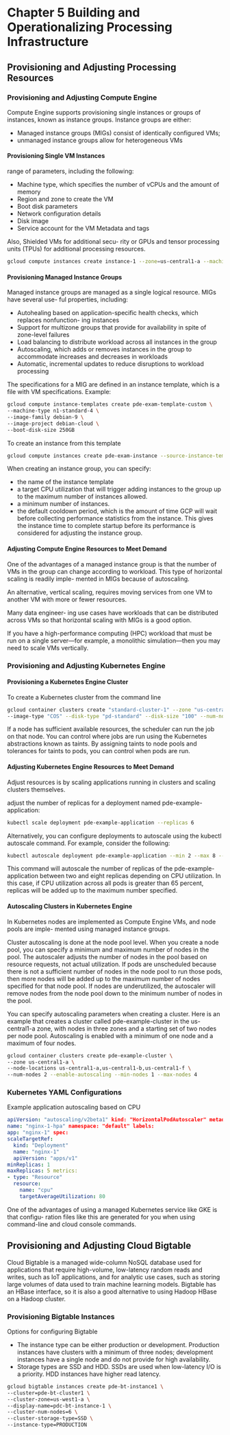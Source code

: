 # Chapter 5 Building and Operationalizing Processing Infrastructure

## Provisioning and Adjusting Processing Resources

### Provisioning and Adjusting Compute Engine
Compute Engine supports provisioning single instances or groups of instances, known as instance groups. Instance groups are either:
- Managed instance groups (MIGs) consist of identically configured VMs;
- unmanaged instance groups allow for heterogeneous VMs

#### Provisioning Single VM Instances
range of parameters, including the following:

- Machine type, which specifies the number of vCPUs and the amount of memory
- Region and zone to create the VM
- Boot disk parameters
- Network configuration details
- Disk image
- Service account for the VM Metadata and tags

Also,  Shielded VMs for additional secu- rity or GPUs and tensor processing units (TPUs) for additional processing resources.

```sh
gcloud compute instances create instance-1 --zone=us-central1-a --machine-type=n1-standard-1 --subnet=default --network-tier=PREMIUM --image=debian-9-stretch-v20191115 --image-project=debian-cloud --boot-disk-size=10GB --boot-disk-type=pd-standard
```

#### Provisioning Managed Instance Groups
Managed instance groups are managed as a single logical resource. MIGs have several use- ful properties, including:
- Autohealing based on application-specific health checks, which replaces nonfunction- ing instances
- Support for multizone groups that provide for availability in spite of zone-level failures
- Load balancing to distribute workload across all instances in the group
- Autoscaling, which adds or removes instances in the group to accommodate increases and decreases in workloads
- Automatic, incremental updates to reduce disruptions to workload processing

The specifications for a MIG are defined in an instance template, which is a file with VM specifications. Example:
```sh
gcloud compute instance-templates create pde-exam-template-custom \
--machine-type n1-standard-4 \
--image-family debian-9 \
--image-project debian-cloud \
--boot-disk-size 250GB
```
To create an instance from this template
```sh
gcloud compute instances create pde-exam-instance --source-instance-template=pde-exam-template-custom
```

When creating an instance group, you can specify:
- the name of the instance template
- a target CPU utilization that will trigger adding instances to the group up to the maximum number of instances allowed.
- a minimum number of instances.
- the default cooldown period, which is the amount of time GCP will wait before collecting performance statistics from the instance. This gives the instance time to complete startup before its performance is considered for adjusting
the instance group.

#### Adjusting Compute Engine Resources to Meet Demand
One of the advantages of a managed instance group is that the number of VMs in the group can change according to workload. This type of horizontal scaling is readily imple- mented in MIGs because of autoscaling.

An alternative, vertical scaling, requires moving services from one VM to another VM with more or fewer resources.

Many data engineer- ing use cases have workloads that can be distributed across VMs so that horizontal scaling with MIGs is a good option.

If you have a high-performance computing (HPC) workload that must be run on a single server—for example, a monolithic simulation—then you may need to scale VMs vertically.

### Provisioning and Adjusting Kubernetes Engine

#### Provisioning a Kubernetes Engine Cluster
To create a Kubernetes cluster from the command line
```sh
gcloud container clusters create "standard-cluster-1" --zone "us-central1-a" --cluster-version "1.13.11-gke.14" --machine-type "n1-standard-1"
--image-type "COS" --disk-type "pd-standard" --disk-size "100" --num-nodes "5" --enable-autoupgrade --enable-autorepair
```

If a node has sufficient available resources, the scheduler can run the job on that node. You can control where jobs are run using the Kubernetes abstractions known as taints. By assigning taints to node pools and tolerances for taints to pods, you can control when pods are run.

#### Adjusting Kubernetes Engine Resources to Meet Demand
Adjust resources is by scaling applications running in clusters and scaling clusters themselves.

adjust the number of replicas for a deployment named pde-example-application:
```sh
kubectl scale deployment pde-example-application --replicas 6
```

Alternatively, you can configure deployments to autoscale using the kubectl autoscale command. For example, consider the following:
```sh
kubectl autoscale deployment pde-example-application --min 2 --max 8 --cpu-percent 65
```

This command will autoscale the number of replicas of the pde-example-application between two and eight replicas depending on CPU utilization. In this case, if CPU utilization across all pods is greater than 65 percent, replicas will be added up to the maximum number specified.

#### Autoscaling Clusters in Kubernetes Engine
In Kubernetes nodes are implemented as Compute Engine VMs, and node pools are imple- mented using managed instance groups.

Cluster autoscaling is done at the node pool level. When you create a node pool, you can specify a minimum and maximum number of nodes in the pool. The autoscaler adjusts the number of nodes in the pool based on resource requests, not actual utilization. If pods are unscheduled because there is not a sufficient number of nodes in the node pool to run those pods, then more nodes will be added up to the maximum number of nodes specified for that node pool. If nodes are underutilized, the autoscaler will remove nodes from the node pool down to the minimum number of nodes in the pool.

You can specify autoscaling parameters when creating a cluster. Here is an example that creates a cluster called pde-example-cluster in the us-central1-a zone, with nodes in three zones and a starting set of two nodes per node pool. Autoscaling is enabled with a minimum of one node and a maximum of four nodes.
```sh
gcloud container clusters create pde-example-cluster \
--zone us-central1-a \
--node-locations us-central1-a,us-central1-b,us-central1-f \
--num-nodes 2 --enable-autoscaling --min-nodes 1 --max-nodes 4
```

### Kubernetes YAML Configurations
Example application autoscaling based on CPU
```yaml
apiVersion: "autoscaling/v2beta1" kind: "HorizontalPodAutoscaler" metadata:
name: "nginx-1-hpa" namespace: "default" labels:
app: "nginx-1" spec:
scaleTargetRef:
  kind: "Deployment"
  name: "nginx-1" 
  apiVersion: "apps/v1"
minReplicas: 1
maxReplicas: 5 metrics:
- type: "Resource"
  resource:
    name: "cpu" 
    targetAverageUtilization: 80
```
One of the advantages of using a managed Kubernetes service like GKE is that configu- ration files like this are generated for you when using command-line and cloud console commands.

## Provisioning and Adjusting Cloud Bigtable
Cloud Bigtable is a managed wide-column NoSQL database used for applications that require high-volume, low-latency random reads and writes, such as IoT applications, and for analytic use cases, such as storing large volumes of data used to train machine learning models. Bigtable has an HBase interface, so it is also a good alternative to using Hadoop HBase on a Hadoop cluster.

### Provisioning Bigtable Instances
Options for configuring Bigtable
- The instance type can be either production or development. Production instances have clusters with a minimum of three nodes; development instances have a single node and do not provide for high availability.
- Storage types are SSD and HDD. SSDs are used when low-latency I/O is a priority. HDD instances have higher read latency.

```sh
gcloud bigtable instances create pde-bt-instance1 \
--cluster=pde-bt-cluster1 \
--cluster-zone=us-west1-a \
--display-name=pdc-bt-instance-1 \
--cluster-num-nodes=6 \
--cluster-storage-type=SSD \
--instance-type=PRODUCTION
```

